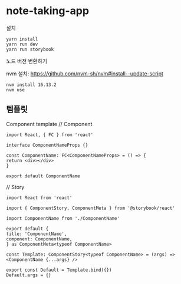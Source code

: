 # note-taking-app

설치

```
yarn install
yarn run dev
yarn run storybook
```

노드 버전 변환하기

nvm 설치: https://github.com/nvm-sh/nvm#install--update-script

```
nvm install 16.13.2
nvm use
```

## 템플릿

Component template
// Component

```
import React, { FC } from 'react'

interface ComponentNameProps {}

const ComponentName: FC<ComponentNameProps> = () => {
return <div></div>
}

export default ComponentName
```

// Story

```
import React from 'react'

import { ComponentStory, ComponentMeta } from '@storybook/react'

import ComponentName from './ComponentName'

export default {
title: 'ComponentName',
component: ComponentName,
} as ComponentMeta<typeof ComponentName>

const Template: ComponentStory<typeof ComponentName> = (args) => <ComponentName {...args} />

export const Default = Template.bind({})
Default.args = {}
```
